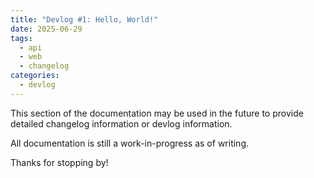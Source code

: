 ```yaml
---
title: "Devlog #1: Hello, World!"
date: 2025-06-29
tags:
  - api
  - web
  - changelog
categories:
  - devlog
---
```


This section of the documentation may be used in the future to provide detailed changelog information or devlog information. 

<!-- more -->

All documentation is still a work-in-progress as of writing.

Thanks for stopping by!